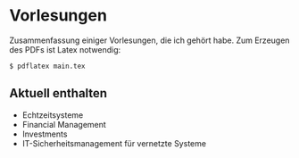 Vorlesungen
===========

Zusammenfassung einiger Vorlesungen, die ich gehört habe. Zum Erzeugen des PDFs ist Latex 
notwendig:

`$ pdflatex main.tex`

Aktuell enthalten
-----------------

* Echtzeitsysteme
* Financial Management
* Investments
* IT-Sicherheitsmanagement für vernetzte Systeme
